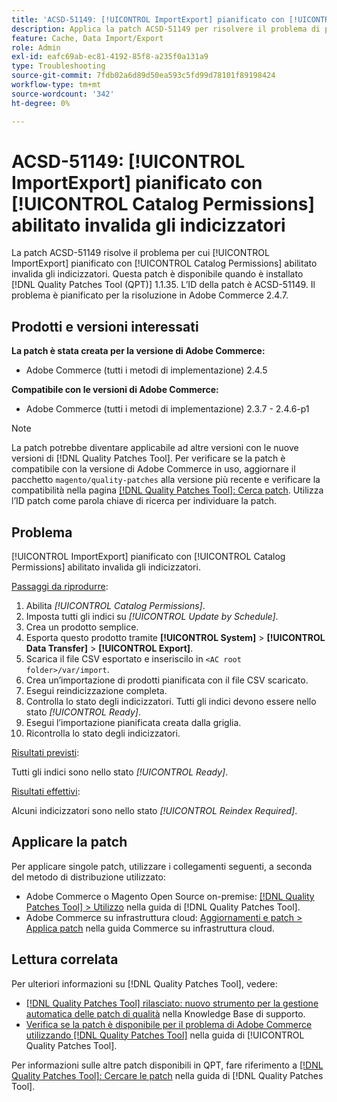 ```yaml
---
title: 'ACSD-51149: [!UICONTROL ImportExport] pianificato con [!UICONTROL Catalog Permissions] abilitato invalida gli indicizzatori'
description: Applica la patch ACSD-51149 per risolvere il problema di prestazioni di Adobe Commerce, in cui [!UICONTROL ImportExport] pianificato con [!UICONTROL Catalog Permissions] abilitato invalida gli indicizzatori.
feature: Cache, Data Import/Export
role: Admin
exl-id: eafc69ab-ec81-4192-85f8-a235f0a131a9
type: Troubleshooting
source-git-commit: 7fdb02a6d89d50ea593c5fd99d78101f89198424
workflow-type: tm+mt
source-wordcount: '342'
ht-degree: 0%

---
```


# ACSD-51149: [!UICONTROL ImportExport] pianificato con [!UICONTROL Catalog Permissions] abilitato invalida gli indicizzatori

La patch ACSD-51149 risolve il problema per cui [!UICONTROL ImportExport] pianificato con [!UICONTROL Catalog Permissions] abilitato invalida gli indicizzatori. Questa patch è disponibile quando è installato [!DNL Quality Patches Tool (QPT)] 1.1.35. L’ID della patch è ACSD-51149. Il problema è pianificato per la risoluzione in Adobe Commerce 2.4.7.

## Prodotti e versioni interessati

**La patch è stata creata per la versione di Adobe Commerce:**

* Adobe Commerce (tutti i metodi di implementazione) 2.4.5

**Compatibile con le versioni di Adobe Commerce:**

* Adobe Commerce (tutti i metodi di implementazione) 2.3.7 - 2.4.6-p1

>[!NOTE]
>
>La patch potrebbe diventare applicabile ad altre versioni con le nuove versioni di [!DNL Quality Patches Tool]. Per verificare se la patch è compatibile con la versione di Adobe Commerce in uso, aggiornare il pacchetto `magento/quality-patches` alla versione più recente e verificare la compatibilità nella pagina [[!DNL Quality Patches Tool]: Cerca patch](https://experienceleague.adobe.com/tools/commerce-quality-patches/index.html). Utilizza l’ID patch come parola chiave di ricerca per individuare la patch.

## Problema

[!UICONTROL ImportExport] pianificato con [!UICONTROL Catalog Permissions] abilitato invalida gli indicizzatori.

<u>Passaggi da riprodurre</u>:

1. Abilita *[!UICONTROL Catalog Permissions]*.
1. Imposta tutti gli indici su *[!UICONTROL Update by Schedule]*.
1. Crea un prodotto semplice.
1. Esporta questo prodotto tramite **[!UICONTROL System]** > **[!UICONTROL Data Transfer]** > **[!UICONTROL Export]**.
1. Scarica il file CSV esportato e inseriscilo in `<AC root folder>/var/import`.
1. Crea un’importazione di prodotti pianificata con il file CSV scaricato.
1. Esegui reindicizzazione completa.
1. Controlla lo stato degli indicizzatori. Tutti gli indici devono essere nello stato *[!UICONTROL Ready]*.
1. Esegui l’importazione pianificata creata dalla griglia.
1. Ricontrolla lo stato degli indicizzatori.

<u>Risultati previsti</u>:

Tutti gli indici sono nello stato *[!UICONTROL Ready]*.

<u>Risultati effettivi</u>:

Alcuni indicizzatori sono nello stato *[!UICONTROL Reindex Required]*.

## Applicare la patch

Per applicare singole patch, utilizzare i collegamenti seguenti, a seconda del metodo di distribuzione utilizzato:

* Adobe Commerce o Magento Open Source on-premise: [[!DNL Quality Patches Tool] > Utilizzo](/help/tools/quality-patches-tool/usage.md) nella guida di [!DNL Quality Patches Tool].
* Adobe Commerce su infrastruttura cloud: [Aggiornamenti e patch > Applica patch](https://experienceleague.adobe.com/docs/commerce-cloud-service/user-guide/develop/upgrade/apply-patches.html) nella guida Commerce su infrastruttura cloud.

## Lettura correlata

Per ulteriori informazioni su [!DNL Quality Patches Tool], vedere:

* [[!DNL Quality Patches Tool] rilasciato: nuovo strumento per la gestione automatica delle patch di qualità](https://experienceleague.adobe.com/en/docs/commerce-operations/tools/quality-patches-tool/quality-patches-tool-to-self-serve-quality-patches) nella Knowledge Base di supporto.
* [Verifica se la patch è disponibile per il problema di Adobe Commerce utilizzando  [!DNL Quality Patches Tool]](/help/tools/quality-patches-tool/patches-available-in-qpt/check-patch-for-magento-issue-with-magento-quality-patches.md) nella guida di [!UICONTROL Quality Patches Tool].


Per informazioni sulle altre patch disponibili in QPT, fare riferimento a [[!DNL Quality Patches Tool]: Cercare le patch](https://experienceleague.adobe.com/tools/commerce-quality-patches/index.html) nella guida di [!DNL Quality Patches Tool].
